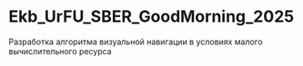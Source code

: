 # Ekb_UrFU_SBER_GoodMorning_2025
Разработка алгоритма визуальной навигации в условиях малого вычислительного ресурса

